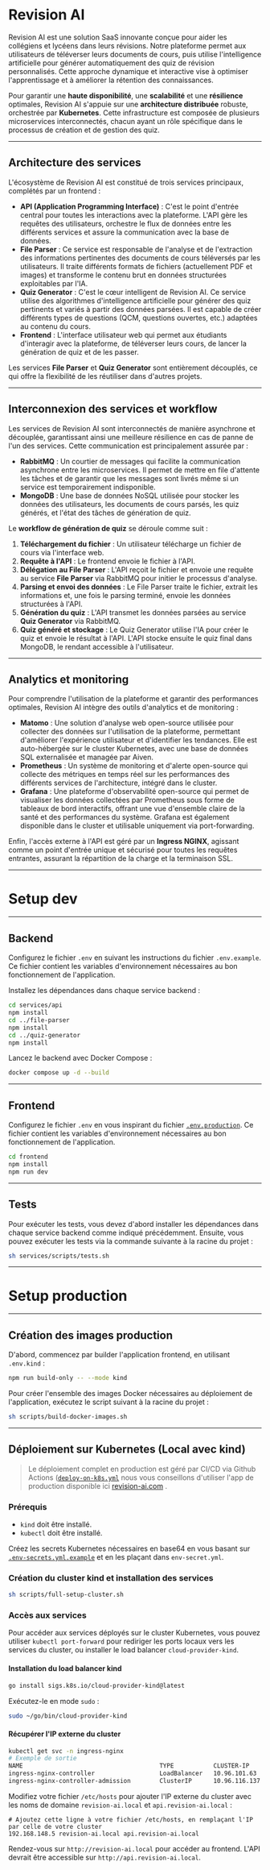 # Revision AI

Revision AI est une solution SaaS innovante conçue pour aider les collégiens et lycéens dans leurs révisions. Notre plateforme permet aux utilisateurs de téléverser leurs documents de cours, puis utilise l'intelligence artificielle pour générer automatiquement des quiz de révision personnalisés. Cette approche dynamique et interactive vise à optimiser l'apprentissage et à améliorer la rétention des connaissances.

Pour garantir une **haute disponibilité**, une **scalabilité** et une **résilience** optimales, Revision AI s'appuie sur une **architecture distribuée** robuste, orchestrée par **Kubernetes**. Cette infrastructure est composée de plusieurs microservices interconnectés, chacun ayant un rôle spécifique dans le processus de création et de gestion des quiz.

-----

## Architecture des services

L'écosystème de Revision AI est constitué de trois services principaux, complétés par un frontend :

* **API (Application Programming Interface)** : C'est le point d'entrée central pour toutes les interactions avec la plateforme. L'API gère les requêtes des utilisateurs, orchestre le flux de données entre les différents services et assure la communication avec la base de données.
* **File Parser** : Ce service est responsable de l'analyse et de l'extraction des informations pertinentes des documents de cours téléversés par les utilisateurs. Il traite différents formats de fichiers (actuellement PDF et images) et transforme le contenu brut en données structurées exploitables par l'IA.
* **Quiz Generator** : C'est le cœur intelligent de Revision AI. Ce service utilise des algorithmes d'intelligence artificielle pour générer des quiz pertinents et variés à partir des données parsées. Il est capable de créer différents types de questions (QCM, questions ouvertes, etc.) adaptées au contenu du cours.
* **Frontend** : L'interface utilisateur web qui permet aux étudiants d'interagir avec la plateforme, de téléverser leurs cours, de lancer la génération de quiz et de les passer.

Les services **File Parser** et **Quiz Generator** sont entièrement découplés, ce qui offre la flexibilité de les réutiliser dans d'autres projets.

-----

## Interconnexion des services et workflow

Les services de Revision AI sont interconnectés de manière asynchrone et découplée, garantissant ainsi une meilleure résilience en cas de panne de l'un des services. Cette communication est principalement assurée par :

* **RabbitMQ** : Un courtier de messages qui facilite la communication asynchrone entre les microservices. Il permet de mettre en file d'attente les tâches et de garantir que les messages sont livrés même si un service est temporairement indisponible.
* **MongoDB** : Une base de données NoSQL utilisée pour stocker les données des utilisateurs, les documents de cours parsés, les quiz générés, et l'état des tâches de génération de quiz.

Le **workflow de génération de quiz** se déroule comme suit :

1.  **Téléchargement du fichier** : Un utilisateur télécharge un fichier de cours via l'interface web.
2.  **Requête à l'API** : Le frontend envoie le fichier à l'API.
3.  **Délégation au File Parser** : L'API reçoit le fichier et envoie une requête au service **File Parser** via RabbitMQ pour initier le processus d'analyse.
4.  **Parsing et envoi des données** : Le File Parser traite le fichier, extrait les informations et, une fois le parsing terminé, envoie les données structurées à l'API.
5.  **Génération du quiz** : L'API transmet les données parsées au service **Quiz Generator** via RabbitMQ.
6.  **Quiz généré et stockage** : Le Quiz Generator utilise l'IA pour créer le quiz et envoie le résultat à l'API. L'API stocke ensuite le quiz final dans MongoDB, le rendant accessible à l'utilisateur.

-----

## Analytics et monitoring

Pour comprendre l'utilisation de la plateforme et garantir des performances optimales, Revision AI intègre des outils d'analytics et de monitoring :

* **Matomo** : Une solution d'analyse web open-source utilisée pour collecter des données sur l'utilisation de la plateforme, permettant d'améliorer l'expérience utilisateur et d'identifier les tendances. Elle est auto-hébergée sur le cluster Kubernetes, avec une base de données SQL externalisée et managée par Aiven.
* **Prometheus** : Un système de monitoring et d'alerte open-source qui collecte des métriques en temps réel sur les performances des différents services de l'architecture, intégré dans le cluster.
* **Grafana** : Une plateforme d'observabilité open-source qui permet de visualiser les données collectées par Prometheus sous forme de tableaux de bord interactifs, offrant une vue d'ensemble claire de la santé et des performances du système. Grafana est également disponible dans le cluster et utilisable uniquement via port-forwarding.

Enfin, l'accès externe à l'API est géré par un **Ingress NGINX**, agissant comme un point d'entrée unique et sécurisé pour toutes les requêtes entrantes, assurant la répartition de la charge et la terminaison SSL.

-----

# Setup dev

-----

## Backend

Configurez le fichier `.env` en suivant les instructions du fichier `.env.example`. Ce fichier contient les variables d'environnement nécessaires au bon fonctionnement de l'application.

Installez les dépendances dans chaque service backend :

```bash
cd services/api
npm install
cd ../file-parser
npm install
cd ../quiz-generator
npm install
```

Lancez le backend avec Docker Compose :

```bash
docker compose up -d --build
```

-----

## Frontend

Configurez le fichier `.env` en vous inspirant du fichier [`.env.production`](frontend/.env.production). Ce fichier contient les variables d'environnement nécessaires au bon fonctionnement de l'application.

```bash
cd frontend
npm install
npm run dev
```

-----

## Tests

Pour exécuter les tests, vous devez d'abord installer les dépendances dans chaque service backend comme indiqué précédemment. Ensuite, vous pouvez exécuter les tests via la commande suivante à la racine du projet :

```bash
sh services/scripts/tests.sh
```

-----

# Setup production

-----

## Création des images production

D'abord, commencez par builder l'application frontend, en utilisant `.env.kind` :

```bash
npm run build-only -- --mode kind
```

Pour créer l'ensemble des images Docker nécessaires au déploiement de l'application, exécutez le script suivant à la racine du projet :

```bash
sh scripts/build-docker-images.sh
```

-----

## Déploiement sur Kubernetes (Local avec kind)

> Le déploiement complet en production est géré par CI/CD via Github Actions ([`deploy-on-k8s.yml`](./.github/workflows/deploy-on-k8s.yml) nous vous conseillons d'utiliser l'app de production disponible ici [revision-ai.com](https://revision-ai.com) .

### Prérequis

* `kind` doit être installé.
* `kubectl` doit être installé.

Créez les secrets Kubernetes nécessaires en base64 en vous basant sur [`.env-secrets.yml.example`](./k8s/secrets/env-secret.yml.example) et en les plaçant dans `env-secret.yml`.

### Création du cluster kind et installation des services

```bash
sh scripts/full-setup-cluster.sh
```

### Accès aux services

Pour accéder aux services déployés sur le cluster Kubernetes, vous pouvez utiliser `kubectl port-forward` pour rediriger les ports locaux vers les services du cluster, ou installer le load balancer `cloud-provider-kind`.

#### Installation du load balancer kind

```bash
go install sigs.k8s.io/cloud-provider-kind@latest
```

Exécutez-le en mode `sudo` :

```bash
sudo ~/go/bin/cloud-provider-kind
```

#### Récupérer l'IP externe du cluster

```bash
kubectl get svc -n ingress-nginx
# Exemple de sortie
NAME                                      TYPE           CLUSTER-IP      EXTERNAL-IP     PORT(S)                         AGE
ingress-nginx-controller                  LoadBalancer   10.96.101.63    192.168.148.5   80:32736/TCP,443:32614/TCP      164m
ingress-nginx-controller-admission        ClusterIP      10.96.116.137   <none>          443/TCP                         164m
```

Modifiez votre fichier `/etc/hosts` pour ajouter l'IP externe du cluster avec les noms de domaine `revision-ai.local` et `api.revision-ai.local` :

```
# Ajoutez cette ligne à votre fichier /etc/hosts, en remplaçant l'IP par celle de votre cluster
192.168.148.5 revision-ai.local api.revision-ai.local
```

Rendez-vous sur `http://revision-ai.local` pour accéder au frontend. L'API devrait être accessible sur `http://api.revision-ai.local`.

>